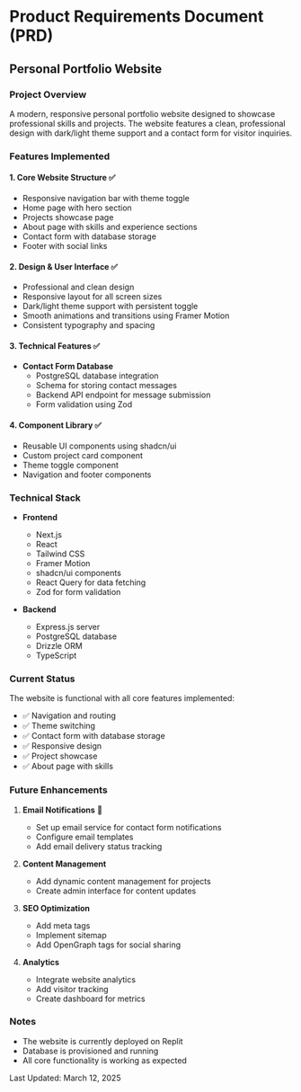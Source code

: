 # Product Requirements Document (PRD)
## Personal Portfolio Website

### Project Overview
A modern, responsive personal portfolio website designed to showcase professional skills and projects. The website features a clean, professional design with dark/light theme support and a contact form for visitor inquiries.

### Features Implemented

#### 1. Core Website Structure ✅
- Responsive navigation bar with theme toggle
- Home page with hero section
- Projects showcase page
- About page with skills and experience sections
- Contact form with database storage
- Footer with social links

#### 2. Design & User Interface ✅
- Professional and clean design
- Responsive layout for all screen sizes
- Dark/light theme support with persistent toggle
- Smooth animations and transitions using Framer Motion
- Consistent typography and spacing

#### 3. Technical Features ✅
- **Contact Form Database**
  - PostgreSQL database integration
  - Schema for storing contact messages
  - Backend API endpoint for message submission
  - Form validation using Zod

#### 4. Component Library ✅
- Reusable UI components using shadcn/ui
- Custom project card component
- Theme toggle component
- Navigation and footer components

### Technical Stack
- **Frontend**
  - Next.js
  - React
  - Tailwind CSS
  - Framer Motion
  - shadcn/ui components
  - React Query for data fetching
  - Zod for form validation

- **Backend**
  - Express.js server
  - PostgreSQL database
  - Drizzle ORM
  - TypeScript

### Current Status
The website is functional with all core features implemented:
- ✅ Navigation and routing
- ✅ Theme switching
- ✅ Contact form with database storage
- ✅ Responsive design
- ✅ Project showcase
- ✅ About page with skills

### Future Enhancements
1. **Email Notifications** 🔄
   - Set up email service for contact form notifications
   - Configure email templates
   - Add email delivery status tracking

2. **Content Management**
   - Add dynamic content management for projects
   - Create admin interface for content updates

3. **SEO Optimization**
   - Add meta tags
   - Implement sitemap
   - Add OpenGraph tags for social sharing

4. **Analytics**
   - Integrate website analytics
   - Add visitor tracking
   - Create dashboard for metrics

### Notes
- The website is currently deployed on Replit
- Database is provisioned and running
- All core functionality is working as expected

Last Updated: March 12, 2025
